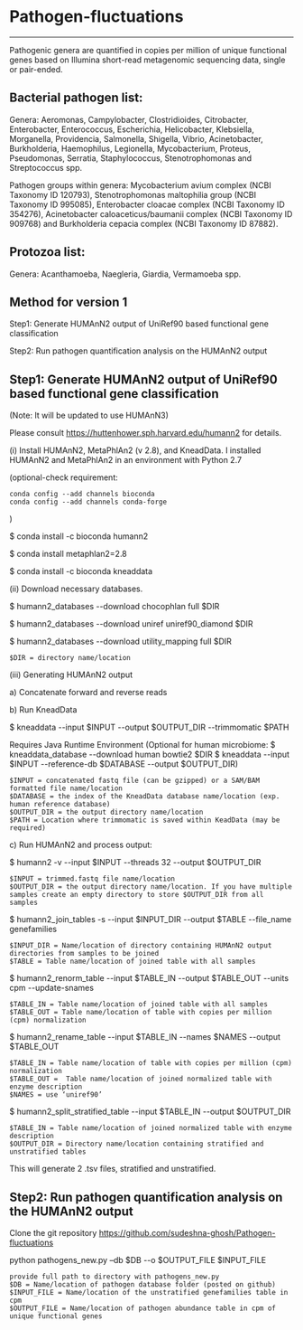 # Pathogen-fluctuations
-----------------------

Pathogenic genera are quantified in copies per million of unique functional genes based on Illumina short-read metagenomic sequencing data, single or pair-ended. 
 

Bacterial pathogen list: 
-----------------------
Genera: Aeromonas, Campylobacter, Clostridioides, Citrobacter, Enterobacter, Enterococcus, Escherichia, Helicobacter, Klebsiella, Morganella, Providencia, Salmonella, Shigella, Vibrio, Acinetobacter, Burkholderia, Haemophilus, Legionella, Mycobacterium, Proteus, Pseudomonas, Serratia, Staphylococcus, Stenotrophomonas and Streptococcus spp. 

Pathogen groups within genera: Mycobacterium avium complex (NCBI Taxonomy ID 120793), Stenotrophomonas maltophilia group (NCBI Taxonomy ID 995085), Enterobacter cloacae complex (NCBI Taxonomy ID 354276), Acinetobacter caloaceticus/baumanii complex (NCBI Taxonomy ID 909768) and Burkholderia cepacia complex (NCBI Taxonomy ID 87882).

Protozoa list: 
--------------
Genera: Acanthamoeba, Naegleria, Giardia, Vermamoeba spp.


Method for version 1
--------------------
Step1: Generate HUMAnN2 output of UniRef90 based functional gene classification

Step2: Run pathogen quantification analysis on the HUMAnN2 output




Step1: Generate HUMAnN2 output of UniRef90 based functional gene classification
-------------------------------------------------------------------------------

(Note: It will be updated to use HUMAnN3)

Please consult https://huttenhower.sph.harvard.edu/humann2 for details. 

(i) Install HUMAnN2, MetaPhlAn2 (v 2.8), and KneadData. I installed HUMAnN2 and MetaPhlAn2 in an environment with Python 2.7

(optional-check requirement:

	conda config --add channels bioconda
	conda config --add channels conda-forge
) 

$ conda install -c bioconda humann2

$ conda install metaphlan2=2.8 

$ conda install -c bioconda kneaddata

(ii) Download necessary databases.

$ humann2_databases --download chocophlan full $DIR

$ humann2_databases --download uniref uniref90_diamond $DIR

$ humann2_databases --download utility_mapping full $DIR

    $DIR = directory name/location

(iii) Generating HUMAnN2 output

a) Concatenate forward and reverse reads

b) Run KneadData

$ kneaddata --input $INPUT --output $OUTPUT_DIR --trimmomatic $PATH

Requires Java Runtime Environment
(Optional for human microbiome:
$ kneaddata_database --download human bowtie2 $DIR
$ kneaddata --input $INPUT --reference-db $DATABASE --output $OUTPUT_DIR)

    $INPUT = concatenated fastq file (can be gzipped) or a SAM/BAM formatted file name/location
    $DATABASE = the index of the KneadData database name/location (exp. human reference database)
    $OUTPUT_DIR = the output directory name/location
    $PATH = Location where trimmomatic is saved within KeadData (may be required)

c) Run HUMAnN2 and process output:

$ humann2 -v --input $INPUT --threads 32 --output $OUTPUT_DIR
    
    $INPUT = trimmed.fastq file name/location 
	$OUTPUT_DIR = the output directory name/location. If you have multiple samples create an empty directory to store $OUTPUT_DIR from all samples

$ humann2_join_tables -s --input $INPUT_DIR --output $TABLE --file_name genefamilies
  
    $INPUT_DIR = Name/location of directory containing HUMAnN2 output directories from samples to be joined
    $TABLE = Table name/location of joined table with all samples

$ humann2_renorm_table --input $TABLE_IN --output $TABLE_OUT --units cpm --update-snames

    $TABLE_IN = Table name/location of joined table with all samples
    $TABLE_OUT = Table name/location of table with copies per million (cpm) normalization

$ humann2_rename_table --input $TABLE_IN --names $NAMES --output $TABLE_OUT

    $TABLE_IN = Table name/location of table with copies per million (cpm) normalization 
    $TABLE_OUT =  Table name/location of joined normalized table with enzyme description
    $NAMES = use ‘uniref90’

$ humann2_split_stratified_table --input $TABLE_IN --output $OUTPUT_DIR

    $TABLE_IN = Table name/location of joined normalized table with enzyme description
    $OUTPUT_DIR = Directory name/location containing stratified and unstratified tables
This will generate 2 .tsv files, stratified and unstratified. 

Step2: Run pathogen quantification analysis on the HUMAnN2 output
-----------------------------------------------------------------

Clone the git repository https://github.com/sudeshna-ghosh/Pathogen-fluctuations

python pathogens_new.py –db $DB  --o $OUTPUT_FILE $INPUT_FILE
 
    provide full path to directory with pathogens_new.py
    $DB = Name/location of pathogen database folder (posted on github)
    $INPUT_FILE = Name/location of the unstratified genefamilies table in cpm 
    $OUTPUT_FILE = Name/location of pathogen abundance table in cpm of unique functional genes


	
